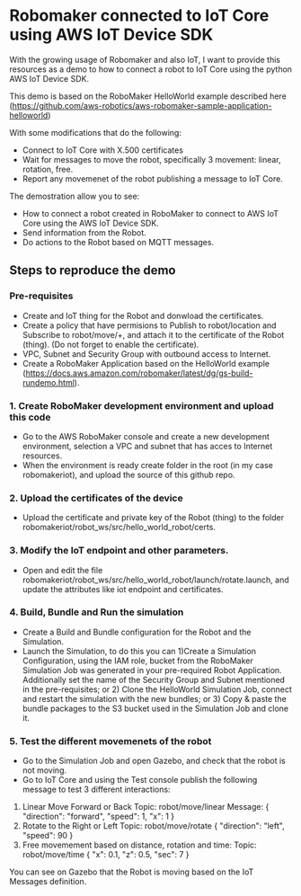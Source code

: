 # Robomaker connected to IoT Core using AWS IoT Device SDK

With the growing usage of Robomaker and also IoT, I want to provide this resources as a demo to how to connect a robot to IoT Core using the python AWS IoT Device SDK.

This demo is based on the RoboMaker HelloWorld example described here (https://github.com/aws-robotics/aws-robomaker-sample-application-helloworld)

With some modifications that do the following:

* Connect to IoT Core with X.500 certificates
* Wait for messages to move the robot, specifically 3 movement: linear, rotation, free.
* Report any movemenet of the robot publishing a message to IoT Core.

The demostration allow you to see:

* How to connect a robot created in RoboMaker to connect to AWS IoT Core using the AWS IoT Device SDK.
* Send information from the Robot.
* Do actions to the Robot based on MQTT messages.

## Steps to reproduce the demo

### Pre-requisites
* Create and IoT thing for the Robot and donwload the certificates.
* Create a policy that have permisions to Publish to robot/location and Subscribe to robot/move/+, and attach it to the certificate of the Robot (thing).  (Do not forget to enable the certificate).
* VPC, Subnet and Security Group with outbound access to Internet.
* Create a RoboMaker Application based on the HelloWorld example (https://docs.aws.amazon.com/robomaker/latest/dg/gs-build-rundemo.html).

### 1. Create RoboMaker development environment and upload this code
* Go to the AWS RoboMaker console and create a new development environment, selection a VPC and subnet that has acces to Internet resources.
* When the environment is ready create folder in the root (in my case robomakeriot), and upload the source of this github repo.

### 2. Upload the certificates of the device
* Upload the certificate and private key of the Robot (thing) to the folder robomakeriot/robot_ws/src/hello_world_robot/certs.

### 3. Modify the IoT endpoint and other parameters.
* Open and edit the file robomakeriot/robot_ws/src/hello_world_robot/launch/rotate.launch, and update the attributes like iot endpoint and certificates.

### 4. Build, Bundle and Run the simulation
* Create a Build and Bundle configuration for the Robot and the Simulation.
* Launch the Simulation, to do this you can 1)Create a Simulation Configuration, using the IAM role, bucket from the RoboMaker Simulation Job was generated in your pre-required Robot Application.  Additionally set the name of the Security Group and Subnet mentioned in the pre-requisites; or 2) Clone the HelloWorld Simulation Job, connect and restart the simulation with the new bundles; or 3) Copy & paste the bundle packages to the S3 bucket used in the Simulation Job and clone it.

### 5. Test the different movemenets of the robot
* Go to the Simulation Job and open Gazebo, and check that the robot is not moving.
* Go to IoT Core and using the Test console publish the following message to test 3 different interactions:
1. Linear Move Forward or Back
Topic: robot/move/linear
Message:
{
    "direction": "forward",
    "speed": 1,
    "x": 1
}
2. Rotate to the Right or Left
Topic: robot/move/rotate
{
    "direction": "left",
    "speed": 90
}
3. Free movemement based on distance, rotation and time:
Topic: robot/move/time
{
    "x": 0.1,
    "z": 0.5,
    "sec": 7
}

You can see on Gazebo that the Robot is moving based on the IoT Messages definition.
